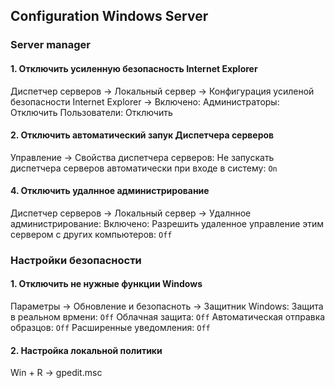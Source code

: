 ## Configuration Windows Server

### Server manager

#### 1. Отключить усиленную безопасность Internet Explorer

Диспетчер серверов -> Локальный сервер -> Конфигурация усиленой безопасности Internet Explorer -> Включено:
  Администраторы: Отключить
  Пользователи: Отключить

#### 2. Отключить автоматический запук Диспетчера серверов

Управление -> Свойства диспетчера серверов:
  Не запускать диспетчера серверов автоматически при входе в систему: `On`

#### 4. Отключить удалнное администрирование

Диспетчер серверов -> Локальный сервер -> Удалнное администрирование: Включено:
  Разрешить удаленное управление этим сервером с других компьютеров: `Off`

### Настройки безопасности

#### 1. Отключить не нужные функции Windows

Параметры -> Обновление и безопасноть -> Защитник Windows:
  Защита в реальном врмени: `Off`
  Облачная защита: `Off`
  Автоматическая отправка образцов: `Off`
  Расширенные уведомления: `Off`

#### 2. Настройка локальной политики

Win + R -> gpedit.msc
